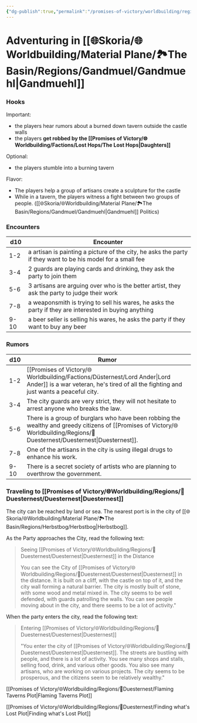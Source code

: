 ```yaml
---
{"dg-publish":true,"permalink":"/promises-of-victory/worldbuilding/regions/duesternest/adventuring-in-duesternest/","title":"Adventuring in Düsternest","noteIcon":"Meta","created":"2023-01-25T02:26:53.566+01:00","updated":"2023-04-10T21:48:21.451+02:00"}
---
```


# Adventuring in [[🌐Skoria/🌐Worldbuilding/Material Plane/🏞️The Basin/Regions/Gandmuel/Gandmuehl\|Gandmuehl]]

### Hooks

Important:

- the players hear rumors about a burned down tavern outside the castle walls
- the players **get robbed by the [[Promises of Victory/🌐Worldbuilding/Factions/Lost Hops/The Lost Hops\|Daughters]]**

Optional:

- the players stumble into a burning tavern

Flavor:

- The players help a group of artisans create a sculpture for the castle
- While in a tavern, the players witness a fight between two groups of people. ([[🌐Skoria/🌐Worldbuilding/Material Plane/🏞️The Basin/Regions/Gandmuel/Gandmuehl\|Gandmuehl]] Politics)

### Encounters

| **d10** | **Encounter**                                                                                               |
| - | -- |
| 1-2     | a artisan is painting a picture of the city, he asks the party if they want to be his model for a small fee |
| 3-4     | 2 guards are playing cards and drinking, they ask the party to join them                                    |
| 5-6     | 3 artisans are arguing over who is the better artist, they ask the party to judge their work                |
| 7-8     | a weaponsmith is trying to sell his wares, he asks the party if they are interested in buying anything      |
| 9-10    | a beer seller is selling his wares, he asks the party if they want to buy any beer                          |

### Rumors

| **d10** | **Rumor**                                                                                         |
| - | - |
| 1-2     | [[Promises of Victory/🌐Worldbuilding/Factions/Düsternest/Lord Ander\|Lord Ander]] is a war veteran, he's tired of all the fighting and just wants a peaceful city.       |
| 3-4     | The city guards are very strict, they will not hesitate to arrest anyone who breaks the law.      |
| 5-6     | There is a group of burglars who have been robbing the wealthy and greedy citizens of [[Promises of Victory/🌐Worldbuilding/Regions/🏰Duesternest/Duesternest\|Duesternest]]. |
| 7-8     | One of the artisans in the city is using illegal drugs to enhance his work.                       |
| 9-10    | There is a secret society of artists who are planning to overthrow the government.                |

### Traveling to [[Promises of Victory/🌐Worldbuilding/Regions/🏰Duesternest/Duesternest\|Duesternest]]

The city can be reached by land or sea. The nearest port is in the city of [[🌐Skoria/🌐Worldbuilding/Material Plane/🏞️The Basin/Regions/Herbstbog/Herbstbog\|Herbstbog]].

As the Party approaches the City, read the following text:

>  Seeing [[Promises of Victory/🌐Worldbuilding/Regions/🏰Duesternest/Duesternest\|Duesternest]] in the Distance
>
> You can see the City of [[Promises of Victory/🌐Worldbuilding/Regions/🏰Duesternest/Duesternest\|Duesternest]] in the distance. It is built on a cliff, with the castle on top of it, and the city wall forming a natural barrier.
> The city is mostly built of stone, with some wood and metal mixed in. The city seems to be well defended, with guards patrolling the walls.
> You can see people moving about in the city, and there seems to be a lot of activity."

When the party enters the city, read the following text:

>  Entering [[Promises of Victory/🌐Worldbuilding/Regions/🏰Duesternest/Duesternest\|Duesternest]]
>
> "You enter the city of [[Promises of Victory/🌐Worldbuilding/Regions/🏰Duesternest/Duesternest\|Duesternest]]. The streets are bustling with people, and there is a lot of activity. You see many shops and stalls, selling food, drink, and various other goods.
> You also see many artisans, who are working on various projects. The city seems to be prosperous, and the citizens seem to be relatively wealthy."

[[Promises of Victory/🌐Worldbuilding/Regions/🏰Duesternest/Flaming Taverns Plot\|Flaming Taverns Plot]]

[[Promises of Victory/🌐Worldbuilding/Regions/🏰Duesternest/Finding what's Lost Plot\|Finding what's Lost Plot]]